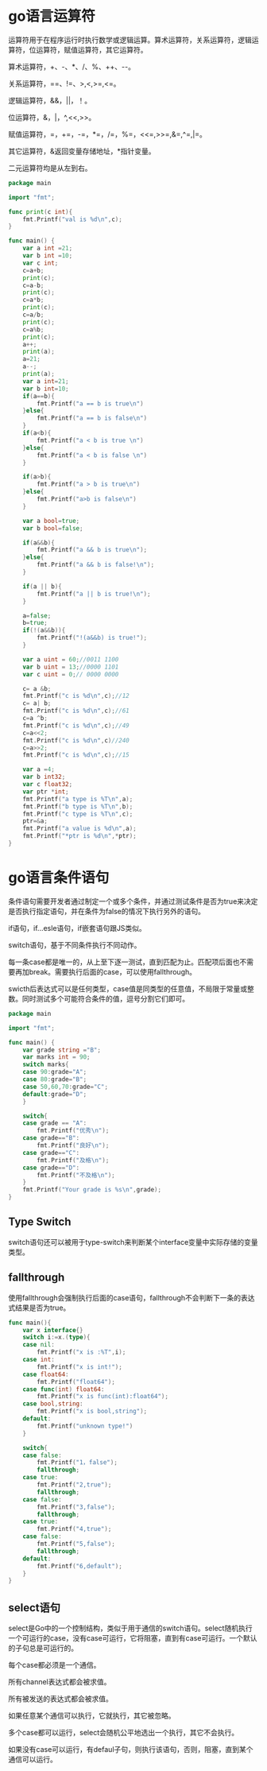 # go语言运算符

运算符用于在程序运行时执行数学或逻辑运算。算术运算符，关系运算符，逻辑运算符，位运算符，赋值运算符，其它运算符。

算术运算符，+、-、*、/、%、++、--。

关系运算符，==、!=、>,<,>=,<=。

逻辑运算符，&&，||，！。

位运算符，&，|，^,<<,>>。

赋值运算符，=，+=，-=，*=，/=，%=，<<=,>>=,&=,^=,|=。

其它运算符，&返回变量存储地址，*指针变量。

二元运算符均是从左到右。

```go
package main

import "fmt";

func print(c int){
	fmt.Printf("val is %d\n",c);
}

func main() {
	var a int =21;
	var b int =10;
	var c int;
	c=a+b;
	print(c);
	c=a-b;
	print(c);
	c=a*b;
	print(c);
	c=a/b;
	print(c);
	c=a%b;
	print(c);
	a++;
	print(a);
	a=21;
	a--;
	print(a);
	var a int=21;
	var b int=10;
	if(a==b){
		fmt.Printf("a == b is true\n")
	}else{
		fmt.Printf("a == b is false\n")
	}
	if(a<b){
		fmt.Printf("a < b is true \n")
	}else{
		fmt.Printf("a < b is false \n")
	}

	if(a>b){
		fmt.Printf("a > b is true\n")
	}else{
		fmt.Printf("a>b is false\n")
	}

	var a bool=true;
	var b bool=false;

	if(a&&b){
		fmt.Printf("a && b is true\n");
	}else{
		fmt.Printf("a && b is false!\n");
	}

	if(a || b){
		fmt.Printf("a || b is true!\n");
	}

	a=false;
	b=true;
	if(!(a&&b)){
		fmt.Printf("!(a&&b) is true!");
	}

	var a uint = 60;//0011 1100 
	var b uint = 13;//0000 1101
	var c uint = 0;// 0000 0000

	c= a &b;
	fmt.Printf("c is %d\n",c);//12
	c= a| b;
	fmt.Printf("c is %d\n",c);//61
	c=a ^b;
	fmt.Printf("c is %d\n",c);//49
	c=a<<2;
	fmt.Printf("c is %d\n",c)//240
	c=a>>2;
	fmt.Printf("c is %d\n",c);//15

	var a =4;
	var b int32;
	var c float32;
	var ptr *int;
	fmt.Printf("a type is %T\n",a);
	fmt.Printf("b type is %T\n",b);
	fmt.Printf("c type is %T\n",c);
	ptr=&a;
	fmt.Printf("a value is %d\n",a);
	fmt.Printf("*ptr is %d\n",*ptr);
}
```

# go语言条件语句

条件语句需要开发者通过制定一个或多个条件，并通过测试条件是否为true来决定是否执行指定语句，并在条件为false的情况下执行另外的语句。

if语句，if...esle语句，if嵌套语句跟JS类似。

switch语句，基于不同条件执行不同动作。

每一条case都是唯一的，从上至下逐一测试，直到匹配为止。匹配项后面也不需要再加break。需要执行后面的case，可以使用fallthrough。

swicth后表达式可以是任何类型，case值是同类型的任意值，不局限于常量或整数。同时测试多个可能符合条件的值，逗号分割它们即可。

```go
package main

import "fmt";

func main() {
	var grade string ="B";
	var marks int = 90;
	switch marks{
	case 90:grade="A";
	case 80:grade="B";
	case 50,60,70:grade="C";
	default:grade="D";
	}

	switch{
	case grade == "A":
		fmt.Printf("优秀\n");
	case grade=="B":
		fmt.Printf("良好\n");
	case grade=="C":
		fmt.Printf("及格\n");
	case grade=="D":
		fmt.Printf("不及格\n");
	}
	fmt.Printf("Your grade is %s\n",grade);
}
```

## Type Switch

switch语句还可以被用于type-switch来判断某个interface变量中实际存储的变量类型。

## fallthrough

使用fallthrough会强制执行后面的case语句，fallthrough不会判断下一条的表达式结果是否为true。

```go
func main(){
	var x interface{}
	switch i:=x.(type){
	case nil:
		fmt.Printf("x is :%T",i);
	case int:
		fmt.Printf("x is int!");
	case float64:
		fmt.Printf("float64");
	case func(int) float64:
		fmt.Printf("x is func(int):float64");
	case bool,string:
		fmt.Printf("x is bool,string");
	default:
		fmt.Printf("unknown type!")
	}

	switch{
	case false:
		fmt.Printf("1，false");
		fallthrough;
	case true:
		fmt.Printf("2,true");
		fallthrough;
	case false:
		fmt.Printf("3,false");
		fallthrough;
	case true:
		fmt.Printf("4,true");
	case false:
		fmt.Printf("5,false");
		fallthrough;
	default:
		fmt.Printf("6,default");
	}
}
```

## select语句

select是Go中的一个控制结构，类似于用于通信的switch语句。select随机执行一个可运行的case，没有case可运行，它将阻塞，直到有case可运行。一个默认的子句总是可运行的。

每个case都必须是一个通信。

所有channel表达式都会被求值。

所有被发送的表达式都会被求值。

如果任意某个通信可以执行，它就执行，其它被忽略。

多个case都可以运行，select会随机公平地选出一个执行，其它不会执行。

如果没有case可以运行，有defaul子句，则执行该语句，否则，阻塞，直到某个通信可以运行。
